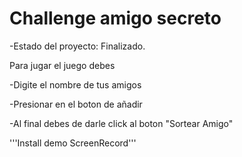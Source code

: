 <h1>Challenge amigo secreto</h1>

-Estado del proyecto: Finalizado.

Para jugar el juego debes
<body>
  -Digite el nombre de tus amigos 
  
  -Presionar en el boton de añadir
  
  -Al final debes de darle click al boton "Sortear Amigo"
</body>

'''Install demo ScreenRecord'''
